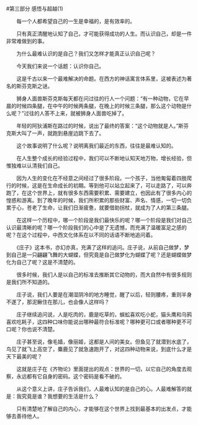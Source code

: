 #第三部分 感悟与超越(1)

　　每一个人都希望自己的一生是幸福的，是有效率的。

　　只有真正清醒地认知了自己，才可能获得成功的人生。而认识自己，却是一件非常难做到的事。

　　为什么最难认识的是自己？我们又怎样才能真正认识自己呢？

　　今天我们来说一个话题：认识你自己。

　　这是千古以来一个最难解决的命题。在西方的神话寓言体系里，这被表述为著名的斯芬克斯之谜。

　　狮身人面兽斯芬克斯每天都在问过往的行人一个问题：“有一种动物，它在早晨的时候四条腿，在中午的时候两条腿，在晚上的时候三条腿，那么这个动物是什么呢？”过往的人答不上来，就被狮身人面兽吃掉了。

　　年轻的阿狄浦斯在路过的时候，说出了最终的答案：“这个动物就是人。”斯芬克斯大叫了一声，就跑到悬崖边跳下去了。

　　这个故事说明了什么呢？说明离我们最近的东西，往往是最难认知的。

　　在人生整个成长的经验过程中，我们可以不断地认知天地万物，增长经验，但惟独难以认清我们自己。

　　因为人生的变化在不经意之间经过了很多阶段。一个孩子，当他匍匐着四肢爬行的时候，这是在生命成长的初期。等到他可以站立起来了，可以走路了，可以奔跑了，在这个世界上，就有很多东西需要积累、需要建立，也因此有了很多内心的惶惑和游离。到了晚年的时候，我们所积累的那些财富、声名、情感，一切一切负累于心，苍老了生命，让我们日渐疲惫，就要借助拐杖，就成为了人的第三条腿。

　　在这样一个历程中，哪一个阶段是我们最快乐的呢？哪一个阶段是我们对自己认识最清晰的呢？哪一个阶段我们的心中是了无遗憾，而充满了温暖富足之感的呢？在这个过程中，中西文化体系在以不同的话语不断地追问着。

　　《庄子》这本书，亦幻亦真，充满了这样的追问。庄子说，从前自己做梦，梦到自己是一只翩翩飞舞的大蝴蝶，但究竟是自己做梦化为蝴蝶了呢？还是蝴蝶做梦化为自己了呢？这是不清楚的。

　　很多时候，我们人是以自己的标准去推断其它动物的，而大自然中有很多规则是我们所不知道的。

　　庄子说，我们人要是在潮湿阴冷的地方睡觉，醒了以后，轻则腰疼，重则半身不遂了，那泥鳅住在那儿，也会像人这样吗？

　　庄子继续追问说，人是吃肉的，鹿是吃草的，蜈蚣喜欢吃小蛇，猫头鹰和乌鸦喜欢吃耗子，这四种口味你能说出哪种最符合标准呢？哪种更可口或者哪种更不可口呢？你也说不清楚。

　　庄子甚至说，像毛嫱，像丽姬，这都是人间的美女。但鱼见了就潜到水底了，鸟见了就飞上高空了，麋鹿见了就急速跑开了，对这四种动物来说，到底什么才是天下最美的呢？

　　这就是庄子在《齐物论》里面提出的观点：世界的一切，以它自己的角度去观察，永远都有它自身的密码。这个密码是看不破的。

　　从这个意义上讲，庄子告诉我们，人最难认知的是自己的心。人最难解答的就是：我究竟是谁？我想要的生活是什么？

　　只有清楚地了解自己的内心，才能够在这个世界上找到最基本的出发点，才能够去善待他人。 